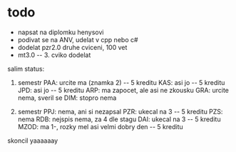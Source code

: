 # todo

- napsat na diplomku henysovi
- podivat se na ANV, udelat v cpp nebo c#
- dodelat pzr2.0 druhe cviceni, 100 vet
- mt3.0 -- 3. cviko dodelat

salim status:

1. semestr
PAA: urcite ma (znamka 2) -- 5 kreditu
KAS: asi jo -- 5 kreditu
JPD: asi jo -- 5 kreditu
ARP: ma zapocet, ale asi ne zkousku
GRA: urcite nema, sveril se
DIM: stopro nema

2. semestr
PPJ: nema, ani si nezapsal
PZR: ukecal na 3 -- 5 kreditu
PZS: nema
RDB: nejspis nema, za 4 dle stagu
DAI: ukecal na 3 -- 5 kreditu
MZOD: ma 1-, rozky mel asi velmi dobry den -- 5 kreditu

skoncil yaaaaaay

